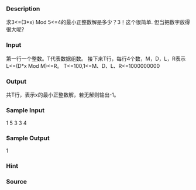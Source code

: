 
### Description
求3<=(3*x) Mod 5<=4的最小正整数解是多少？3！这个很简单. 但当把数字放得很大呢?
### Input

第一行一个整数。T代表数据组数。
接下来T行，每行4个数，M，D，L，R表示L<=(D*x Mod M)<=R。
T<=100,1<=M、D、L、R<=1000000000

### Output
共T行，表示x的最小正整数解，若无解则输出-1。
### Sample Input
1
5 3 3 4
### Sample Output
1
### Hint

### Source
